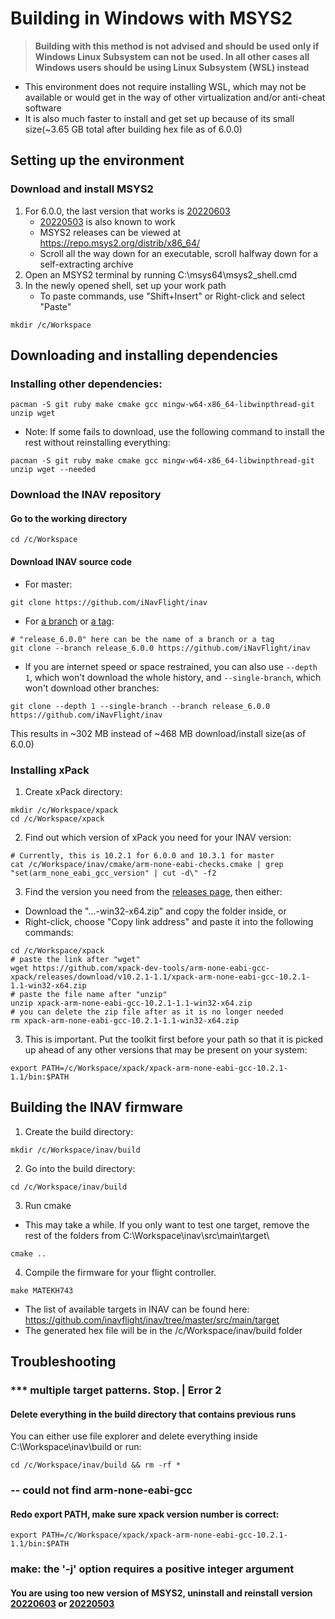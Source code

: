 # Building in Windows with MSYS2

> **Building with this method is not advised and should be used only if Windows Linux Subsystem can not be used. In all other cases all Windows users should be using Linux Subsystem (WSL) instead**

- This environment does not require installing WSL, which may not be available or would get in the way of other virtualization and/or anti-cheat software
- It is also much faster to install and get set up because of its small size(~3.65 GB total after building hex file as of 6.0.0)
## Setting up the environment
### Download and install MSYS2
1. For 6.0.0, the last version that works is [20220603](https://repo.msys2.org/distrib/x86_64/msys2-x86_64-20220603.exe)
    - [20220503](https://repo.msys2.org/distrib/x86_64/msys2-x86_64-20220503.exe) is also known to work
    - MSYS2 releases can be viewed at https://repo.msys2.org/distrib/x86_64/
    - Scroll all the way down for an executable, scroll halfway down for a self-extracting archive
1. Open an MSYS2 terminal by running C:\msys64\msys2_shell.cmd
1. In the newly opened shell, set up your work path
    - To paste commands, use "Shift+Insert" or Right-click and select "Paste"
```
mkdir /c/Workspace
```
## Downloading and installing dependencies
### Installing other dependencies:
```
pacman -S git ruby make cmake gcc mingw-w64-x86_64-libwinpthread-git unzip wget
```
- Note: If some fails to download, use the following command to install the rest without reinstalling everything:
```
pacman -S git ruby make cmake gcc mingw-w64-x86_64-libwinpthread-git unzip wget --needed
```
### Download the INAV repository
#### Go to the working directory
```
cd /c/Workspace
```
#### Download INAV source code
- For master:
```
git clone https://github.com/iNavFlight/inav
```
- For [a branch](https://github.com/iNavFlight/inav/branches) or [a tag](https://github.com/iNavFlight/inav/tags): 
```
# "release_6.0.0" here can be the name of a branch or a tag 
git clone --branch release_6.0.0 https://github.com/iNavFlight/inav
```
- If you are internet speed or space restrained, you can also use `--depth 1`, which won't download the whole history, and `--single-branch`, which won't download other branches:
```
git clone --depth 1 --single-branch --branch release_6.0.0 https://github.com/iNavFlight/inav
```
This results in ~302 MB instead of ~468 MB download/install size(as of 6.0.0)
### Installing xPack 
1. Create xPack directory:
```
mkdir /c/Workspace/xpack
cd /c/Workspace/xpack
```
2. Find out which version of xPack you need for your INAV version:
```
# Currently, this is 10.2.1 for 6.0.0 and 10.3.1 for master
cat /c/Workspace/inav/cmake/arm-none-eabi-checks.cmake | grep "set(arm_none_eabi_gcc_version" | cut -d\" -f2
```
3. Find the version you need from the [releases page](https://github.com/xpack-dev-tools/arm-none-eabi-gcc-xpack/releases/), then either:
- Download the "...-win32-x64.zip" and copy the folder inside, or
- Right-click, choose "Copy link address" and paste it into the following commands:
```
cd /c/Workspace/xpack
# paste the link after "wget"
wget https://github.com/xpack-dev-tools/arm-none-eabi-gcc-xpack/releases/download/v10.2.1-1.1/xpack-arm-none-eabi-gcc-10.2.1-1.1-win32-x64.zip
# paste the file name after "unzip"
unzip xpack-arm-none-eabi-gcc-10.2.1-1.1-win32-x64.zip
# you can delete the zip file after as it is no longer needed
rm xpack-arm-none-eabi-gcc-10.2.1-1.1-win32-x64.zip
```
3. This is important. Put the toolkit first before your path so that it is picked up ahead of any other versions that may be present on your system:
```
export PATH=/c/Workspace/xpack/xpack-arm-none-eabi-gcc-10.2.1-1.1/bin:$PATH
```
## Building the INAV firmware
1. Create the build directory:
```
mkdir /c/Workspace/inav/build
```
2. Go into the build directory:
```
cd /c/Workspace/inav/build
```
3. Run cmake
- This may take a while. If you only want to test one target, remove the rest of the folders from C:\Workspace\inav\src\main\target\
```
cmake ..
```
4. Compile the firmware for your flight controller.
```
make MATEKH743
```
- The list of available targets in INAV can be found here: https://github.com/inavflight/inav/tree/master/src/main/target
- The generated hex file will be in the /c/Workspace/inav/build folder
## Troubleshooting
### *** multiple target patterns.  Stop. | Error 2
#### Delete everything in the build directory that contains previous runs
You can either use file explorer and delete everything inside C:\Workspace\inav\build
or run:
```
cd /c/Workspace/inav/build && rm -rf *
```
### -- could not find arm-none-eabi-gcc
#### Redo export PATH, make sure xpack version number is correct:
```
export PATH=/c/Workspace/xpack/xpack-arm-none-eabi-gcc-10.2.1-1.1/bin:$PATH
```
### make: the '-j' option requires a positive integer argument
#### You are using too new version of MSYS2, uninstall and reinstall version [20220603](https://repo.msys2.org/distrib/x86_64/msys2-x86_64-20220603.exe) or [20220503](https://repo.msys2.org/distrib/x86_64/msys2-x86_64-20220503.exe)
